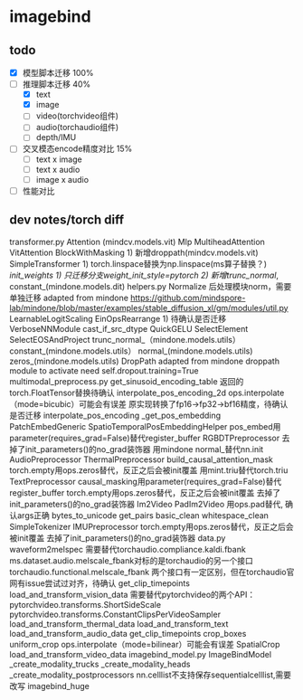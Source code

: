 
# imagebind

## todo
- [x] 模型脚本迁移 100%
- [ ] 推理脚本迁移 40%
	- [x] text
	- [x] image
	- [ ] video(torchvideo组件)
	- [ ] audio(torchaudio组件)
	- [ ] depth/IMU
- [ ] 交叉模态encode精度对比 15%
	- [ ] text x image
	- [ ] text x audio
	- [ ] image x audio
- [ ] 性能对比

## dev notes/torch diff

transformer.py
	Attention
		(mindcv.models.vit)
	Mlp
	MultiheadAttention
	VitAttention
	BlockWithMasking
		1) 新增droppath(mindcv.models.vit)
	SimpleTransformer
		1) torch.linspace替换为np.linspace(ms算子替换？)
		_init_weights
			1) 只迁移分支weight_init_style=pytorch
			2) 新增trunc_normal_, constant_(mindone.models.dit)
helpers.py
	Normalize
		后处理模块norm，需要单独迁移
		adapted from mindone https://github.com/mindspore-lab/mindone/blob/master/examples/stable_diffusion_xl/gm/modules/util.py
	LearnableLogitScaling
	EinOpsRearrange
		1) 待确认是否迁移
	VerboseNNModule
	cast_if_src_dtype
	QuickGELU
	SelectElement
	SelectEOSAndProject
	trunc_normal_（mindone.models.utils）
	constant_(mindone.models.utils）
	normal_(mindone.models.utils)
	zeros_(mindone.models.utils)
	DropPath
		adapted from mindone droppath module
		to activate need self.dropout.training=True
multimodal_preprocess.py
	get_sinusoid_encoding_table
		返回的torch.FloatTensor替换待确认
	interpolate_pos_encoding_2d
		ops.interpolate（mode=bicubic）可能会有误差
		原实现转换了fp16->fp32->bf16精度，待确认是否迁移
	interpolate_pos_encoding
	_get_pos_embedding
	PatchEmbedGeneric
	SpatioTemporalPosEmbeddingHelper
		pos_embed用parameter(requires_grad=False)替代register_buffer
	RGBDTPreprocessor
		去掉了init_parameters()的no_grad装饰器
		用mindone normal_替代nn.init
	AudioPreprocessor
	ThermalPreprocessor
	build_causal_attention_mask
		torch.empty用ops.zeros替代，反正之后会被init覆盖
		用mint.triu替代torch.triu
	TextPreprocessor
		causal_masking用parameter(requires_grad=False)替代register_buffer
		torch.empty用ops.zeros替代，反正之后会被init覆盖
		去掉了init_parameters()的no_grad装饰器
	Im2Video
	PadIm2Video
		用ops.pad替代, 确认args正确
	bytes_to_unicode
	get_pairs
	basic_clean
	whitespace_clean
	SimpleTokenizer
	IMUPreprocessor
		torch.empty用ops.zeros替代，反正之后会被init覆盖
		去掉了init_parameters()的no_grad装饰器
data.py
	waveform2melspec
		需要替代torchaudio.compliance.kaldi.fbank
		ms.dataset.audio.melscale_fbank对标的是torchaudio的另一个接口torchaudio.functional.melscale_fbank
		两个接口有一定区别，但在torchaudio官网有issue尝试过对齐，待确认
	get_clip_timepoints
	load_and_transform_vision_data
		需要替代pytorchvideo的两个API：
		pytorchvideo.transforms.ShortSideScale
		pytorchvideo.transforms.ConstantClipsPerVideoSampler
	load_and_transform_thermal_data
	load_and_transform_text
	load_and_transform_audio_data
	get_clip_timepoints
	crop_boxes
	uniform_crop
		ops.interpolate（mode=bilinear）可能会有误差
	SpatialCrop
	load_and_transform_video_data
imagebind_model.py
	ImageBindModel
		_create_modality_trucks
		_create_modality_heads
		_create_modality_postprocessors
			nn.celllist不支持保存sequentialcelllist,需要改写
	imagebind_huge